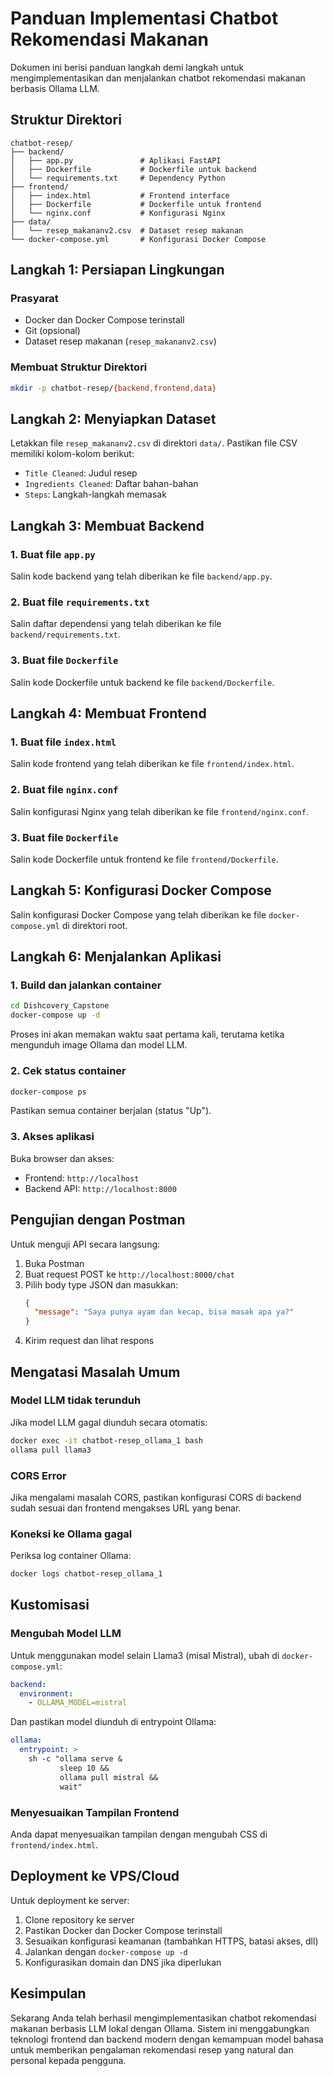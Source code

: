 # Panduan Implementasi Chatbot Rekomendasi Makanan

Dokumen ini berisi panduan langkah demi langkah untuk mengimplementasikan dan menjalankan chatbot rekomendasi makanan berbasis Ollama LLM.

## Struktur Direktori

```
chatbot-resep/
├── backend/
│   ├── app.py               # Aplikasi FastAPI
│   ├── Dockerfile           # Dockerfile untuk backend
│   └── requirements.txt     # Dependency Python
├── frontend/
│   ├── index.html           # Frontend interface
│   ├── Dockerfile           # Dockerfile untuk frontend
│   └── nginx.conf           # Konfigurasi Nginx
├── data/
│   └── resep_makananv2.csv  # Dataset resep makanan
└── docker-compose.yml       # Konfigurasi Docker Compose
```

## Langkah 1: Persiapan Lingkungan

### Prasyarat

- Docker dan Docker Compose terinstall
- Git (opsional)
- Dataset resep makanan (`resep_makananv2.csv`)

### Membuat Struktur Direktori

```bash
mkdir -p chatbot-resep/{backend,frontend,data}
```

## Langkah 2: Menyiapkan Dataset

Letakkan file `resep_makananv2.csv` di direktori `data/`. Pastikan file CSV memiliki kolom-kolom berikut:

- `Title Cleaned`: Judul resep
- `Ingredients Cleaned`: Daftar bahan-bahan
- `Steps`: Langkah-langkah memasak

## Langkah 3: Membuat Backend

### 1. Buat file `app.py`

Salin kode backend yang telah diberikan ke file `backend/app.py`.

### 2. Buat file `requirements.txt`

Salin daftar dependensi yang telah diberikan ke file `backend/requirements.txt`.

### 3. Buat file `Dockerfile`

Salin kode Dockerfile untuk backend ke file `backend/Dockerfile`.

## Langkah 4: Membuat Frontend

### 1. Buat file `index.html`

Salin kode frontend yang telah diberikan ke file `frontend/index.html`.

### 2. Buat file `nginx.conf`

Salin konfigurasi Nginx yang telah diberikan ke file `frontend/nginx.conf`.

### 3. Buat file `Dockerfile`

Salin kode Dockerfile untuk frontend ke file `frontend/Dockerfile`.

## Langkah 5: Konfigurasi Docker Compose

Salin konfigurasi Docker Compose yang telah diberikan ke file `docker-compose.yml` di direktori root.

## Langkah 6: Menjalankan Aplikasi

### 1. Build dan jalankan container

```bash
cd Dishcovery_Capstone
docker-compose up -d
```

Proses ini akan memakan waktu saat pertama kali, terutama ketika mengunduh image Ollama dan model LLM.

### 2. Cek status container

```bash
docker-compose ps
```

Pastikan semua container berjalan (status "Up").

### 3. Akses aplikasi

Buka browser dan akses:

- Frontend: `http://localhost`
- Backend API: `http://localhost:8000`

## Pengujian dengan Postman

Untuk menguji API secara langsung:

1. Buka Postman
2. Buat request POST ke `http://localhost:8000/chat`
3. Pilih body type JSON dan masukkan:
   ```json
   {
     "message": "Saya punya ayam dan kecap, bisa masak apa ya?"
   }
   ```
4. Kirim request dan lihat respons

## Mengatasi Masalah Umum

### Model LLM tidak terunduh

Jika model LLM gagal diunduh secara otomatis:

```bash
docker exec -it chatbot-resep_ollama_1 bash
ollama pull llama3
```

### CORS Error

Jika mengalami masalah CORS, pastikan konfigurasi CORS di backend sudah sesuai dan frontend mengakses URL yang benar.

### Koneksi ke Ollama gagal

Periksa log container Ollama:

```bash
docker logs chatbot-resep_ollama_1
```

## Kustomisasi

### Mengubah Model LLM

Untuk menggunakan model selain Llama3 (misal Mistral), ubah di `docker-compose.yml`:

```yaml
backend:
  environment:
    - OLLAMA_MODEL=mistral
```

Dan pastikan model diunduh di entrypoint Ollama:

```yaml
ollama:
  entrypoint: >
    sh -c "ollama serve &
           sleep 10 &&
           ollama pull mistral &&
           wait"
```

### Menyesuaikan Tampilan Frontend

Anda dapat menyesuaikan tampilan dengan mengubah CSS di `frontend/index.html`.

## Deployment ke VPS/Cloud

Untuk deployment ke server:

1. Clone repository ke server
2. Pastikan Docker dan Docker Compose terinstall
3. Sesuaikan konfigurasi keamanan (tambahkan HTTPS, batasi akses, dll)
4. Jalankan dengan `docker-compose up -d`
5. Konfigurasikan domain dan DNS jika diperlukan

## Kesimpulan

Sekarang Anda telah berhasil mengimplementasikan chatbot rekomendasi makanan berbasis LLM lokal dengan Ollama. Sistem ini menggabungkan teknologi frontend dan backend modern dengan kemampuan model bahasa untuk memberikan pengalaman rekomendasi resep yang natural dan personal kepada pengguna.
